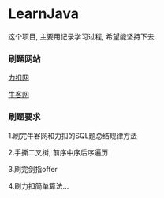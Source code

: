 # LearnJava
这个项目, 主要用记录学习过程, 希望能坚持下去.

### 刷题网站
[力扣网](https://leetcode-cn.com/)

[牛客网](https://www.nowcoder.com/)

### 刷题要求
1.刷完牛客网和力扣的SQL题总结规律方法

2.手撕二叉树, 前序中序后序遍历

3.刷完剑指offer

4.刷力扣简单算法...


